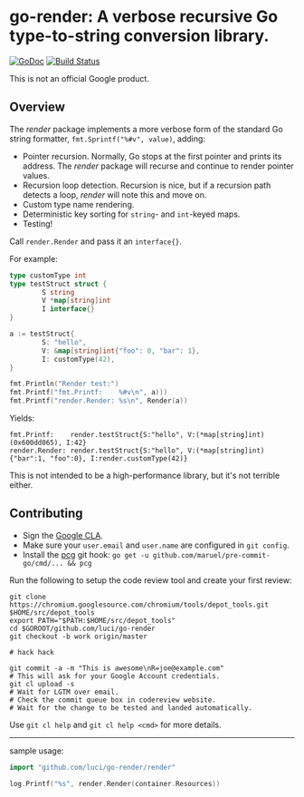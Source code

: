 go-render: A verbose recursive Go type-to-string conversion library.
====================================================================

[![GoDoc](https://godoc.org/github.com/luci/go-render?status.svg)](https://godoc.org/github.com/luci/go-render)
[![Build Status](https://travis-ci.org/luci/go-render.svg)](https://travis-ci.org/luci/go-render)

This is not an official Google product.

## Overview

The *render* package implements a more verbose form of the standard Go string
formatter, `fmt.Sprintf("%#v", value)`, adding:
  - Pointer recursion. Normally, Go stops at the first pointer and prints its
    address. The *render* package will recurse and continue to render pointer
    values.
  - Recursion loop detection. Recursion is nice, but if a recursion path detects
    a loop, *render* will note this and move on.
  - Custom type name rendering.
  - Deterministic key sorting for `string`- and `int`-keyed maps.
  - Testing!

Call `render.Render` and pass it an `interface{}`.

For example:

```Go
type customType int
type testStruct struct {
        S string
        V *map[string]int
        I interface{}
}

a := testStruct{
        S: "hello",
        V: &map[string]int{"foo": 0, "bar": 1},
        I: customType(42),
}

fmt.Println("Render test:")
fmt.Printf("fmt.Printf:    %#v\n", a)))
fmt.Printf("render.Render: %s\n", Render(a))
```

Yields:
```
fmt.Printf:    render.testStruct{S:"hello", V:(*map[string]int)(0x600dd065), I:42}
render.Render: render.testStruct{S:"hello", V:(*map[string]int){"bar":1, "foo":0}, I:render.customType(42)}
```

This is not intended to be a high-performance library, but it's not terrible
either.

Contributing
------------

  * Sign the [Google CLA](https://cla.developers.google.com/clas).
  * Make sure your `user.email` and `user.name` are configured in `git config`.
  * Install the [pcg](https://github.com/maruel/pre-commit-go) git hook:
    `go get -u github.com/maruel/pre-commit-go/cmd/... && pcg`

Run the following to setup the code review tool and create your first review:

    git clone https://chromium.googlesource.com/chromium/tools/depot_tools.git $HOME/src/depot_tools
    export PATH="$PATH:$HOME/src/depot_tools"
    cd $GOROOT/github.com/luci/go-render
    git checkout -b work origin/master

    # hack hack

    git commit -a -m "This is awesome\nR=joe@example.com"
    # This will ask for your Google Account credentials.
    git cl upload -s
    # Wait for LGTM over email.
    # Check the commit queue box in codereview website.
    # Wait for the change to be tested and landed automatically.

Use `git cl help` and `git cl help <cmd>` for more details.

------------
sample usage:

```go
import "github.com/luci/go-render/render"

log.Printf("%s", render.Render(container.Resources))

```


